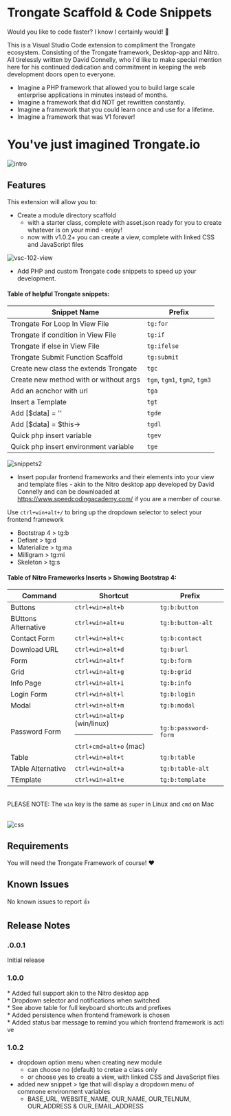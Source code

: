 # Trongate Scaffold & Code Snippets

Would you like to code faster?  I know I certainly would! 👀️

This is a Visual Studio Code extension to compliment the Trongate ecosystem.   Consisting of the Trongate framework, Desktop-app and Nitro.  All tirelessly written by David Connelly, who I'd like to make special mention here for his continued dedication and commitment in keeping the web development doors open to everyone.

* Imagine a PHP framework that allowed you to build large scale enterprise applications in minutes instead of months.
* Imagine a framework that did NOT get rewritten constantly.
* Imagine a framework that you could learn once and use for a lifetime.
* Imagine a framework that was V1 forever!

# You've just imagined Trongate.io


![intro](https://user-images.githubusercontent.com/7813262/95190011-6749e500-081a-11eb-8317-5561a7241e6e.png)

## Features

This extension will allow you to:

* Create a module directory scaffold
  * with a starter class, complete with asset.json ready for you to create whatever is on your mind - enjoy!
  * now with v1.0.2+ you can create a view, complete with linked CSS and JavaScript files

![vsc-102-view](https://user-images.githubusercontent.com/7813262/97399997-6c461400-1942-11eb-91c0-41658b5664ec.gif)


* Add PHP and custom Trongate code snippets to speed up your development.



#### Table of helpful Trongate snippets:
| Snippet Name | Prefix 
| ------------- | ------------- 
| Trongate For Loop In View File | `tg:for` |
| Trongate if condition in View File | `tg:if` | 
| Trongate if else in View File | `tg:ifelse` | 
| Trongate Submit Function Scaffold | `tg:submit` | 
| Create new class the extends Trongate | `tgc` |
| Create new method with or without args | `tgm`, `tgm1`, `tgm2`, `tgm3` |
| Add an acnchor with url | `tga` |
| Insert a Template | `tgt` |
| Add [$data] = '' | `tgde` |
| Add [$data] = $this-> | `tgdl` |
| Quick php insert variable | `tgev` |
| Quick php insert environment variable | `tge` |


![snippets2](https://user-images.githubusercontent.com/7813262/95720453-fd6b8880-0cbc-11eb-9eb7-bf7e170e0090.gif)

* Insert popular frontend frameworks and their elements into your view and template files - akin to the Nitro desktop app developed by David Connelly and can be downloaded at https://www.speedcodingacademy.com/ if you are a member of course.

Use `ctrl+win+alt+/` to bring up the dropdown selector to select your frontend framework
* Bootstrap 4 > tg:b
* Defiant > tg:d
* Materialize > tg:ma
* Milligram > tg:mi
* Skeleton > tg:s

#### Table of Nitro Frameworks Inserts > Showing Bootstrap 4:
| Command | Shortcut | Prefix
| ------------- | ------------- | -------------
| Buttons | `ctrl+win+alt+b` | `tg:b:button`
| BUttons Alternative | `ctrl+win+alt+u` | `tg:b:button-alt`
| Contact Form | `ctrl+win+alt+c` | `tg:b:contact`
| Download URL | `ctrl+win+alt+d` | `tg:b:url`
| Form | `ctrl+win+alt+f` | `tg:b:form`
| Grid | `ctrl+win+alt+g` | `tg:b:grid`
| Info Page | `ctrl+win+alt+i` | `tg:b:info`
| Login Form | `ctrl+win+alt+l` | `tg:b:login`
| Modal | `ctrl+win+alt+m` | `tg:b:modal`
| Password Form | `ctrl+win+alt+p` (win/linux) <hr> `ctrl+cmd+alt+o` (mac) | `tg:b:password-form`
| Table | `ctrl+win+alt+t` | `tg:b:table`
| TAble Alternative | `ctrl+win+alt+a` | `tg:b:table-alt`
| TEmplate | `ctrl+win+alt+e` | `tg:b:template`

<br>PLEASE NOTE: The `win` key is the same as `super` in Linux and `cmd` on Mac<br><br>

![css](https://user-images.githubusercontent.com/7813262/95720033-6ef70700-0cbc-11eb-98b2-ba4eb908dd48.gif)

## Requirements

You will need the Trongate Framework of course! ❤️

## Known Issues

No known issues to report 👍

## Release Notes

### .0.0.1

Initial release


### 1.0.0

* Added full support akin to the Nitro desktop app<br>
* Dropdown selector and notifications when switched<br>
* See above table for full keyboard shortcuts and prefixes<br>
* Added persistence when frontend framework is chosen<br>
* Added status bar message to remind you which frontend framework is active

### 1.0.2
* dropdown option menu when creating new module
  * can choose no (default) to cretae a class only
  * or choose yes to create a view, with linked CSS and JavaScript files
* added new snippet > tge that will display a dropdown menu of commone environment variables
  * BASE_URL, WEBSITE_NAME, OUR_NAME, OUR_TELNUM, OUR_ADDRESS & OUR_EMAIL_ADDRESS

